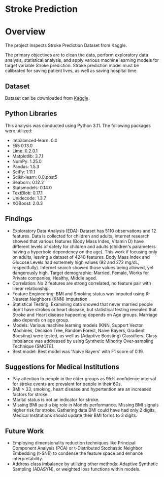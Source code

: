 # Stroke Prediction
# Overview
The project inspects Stroke Prediction Dataset from Kaggle. 

The primary objectives are to clean the data, perform exploratory data analysis, statistical analysis, and apply various machine learning models for target variable Stroke prediction. Stroke prediction model must be calibrated for saving patient lives, as well as saving hospital time. 

## Dataset
Dataset can be downloaded from [Kaggle](https://www.kaggle.com/datasets/fedesoriano/stroke-prediction-dataset).

## Python Libraries

This analysis was conducted using Python 3.11. The following packages were utilized:

- Imbalanced-learn: 0.0
- Eli5 0.13.0
- Lime: 0.2.0.1
- Matplotlib: 3.7.1
- NumPy: 1.25.0
- Pandas: 1.5.3
- SciPy: 1.11.1
- Scikit-learn: 0.0.post5
- Seaborn: 0.12.2
- Statsmodels: 0.14.0
- TextBlob: 0.17.1
- Unidecode: 1.3.7
- XGBoost: 2.0.3


## Findings

* Exploratory Data Analysis (EDA): Dataset has 5110 observations and 12 features. Data is collected for children and adults, internet research showed that various features (Body Mass Index, Vitamin D) have different levels of safety for children and adults (children's parameters having a hyperbole dependency on the age). This work if focusing only on adults,   leaving a dataset of 4248 features. Body Mass Index and Glucose Levels had extremely high values (92 and 272 mg/dL, respectfully). Internet search showed those values being allowed, yet dangerously high. Target demographic: Married, Female, Works for Private companies, Healthy, Middle aged.
* Correlation: No 2 features are strong correlated, no feature pair with linear relationship.
* Feature Engineering: BMI and Smoking status was imputed using K-Nearest Neighbors (KNN) Imputation
* Statistical Testing:  Examining data showed that never married people don't have strokes or heart disease, but statistical testing revealed that Stroke and Heart disease happening depends on Age groups. Marriage also depends on age group.
* Models: Various machine learning models (KNN, Support Vector Machines, Decision Tree, Random Forest, Naive Bayers, Gradient Boosting) were tested, as well as (Adaptive Boosting) Classifiers. Class imbalance was addressed by using Synthetic Minority Over-sampling Technique (SMOTE).
* Best model: Best model was 'Naive Bayers' with F1 score of 0.19.

## Suggestions for Medical Institutions

* Pay attention to people in the older groups as 95% confidence interval for stroke events are prevalent for people in their 60s.
* BMI > 33, smoking, heart disease and hypertention are an increased factors for stroke.
* Marital status is not an indicator for stroke.
* Missing BMI paid a big role in Models performance. Missing BMI signals higher risk for stroke. Gathering data BMI could have had only 2 digits, Medical Institutions should update their BMI forms to 3 digits. 


## Future Work

- Employing dimensionality reduction techniques like Principal Component Analysis (PCA) or t-Distributed Stochastic Neighbor Embedding (t-SNE) to condense the feature space and enhance interpretability.
- Address class imbalance by utilizing other methods: Adaptive Synthetic Sampling (ADASYN), or weighted loss functions within models.

